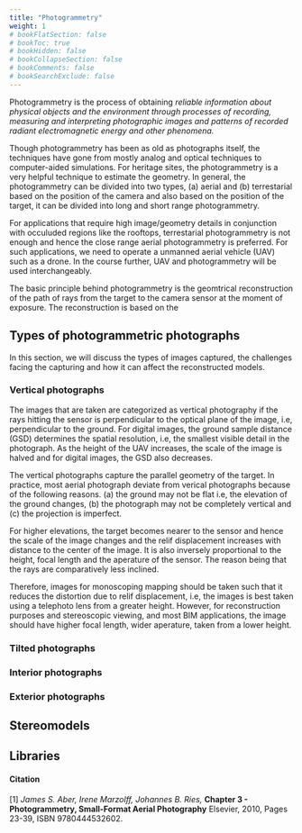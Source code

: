 ```yaml
---
title: "Photogrammetry"
weight: 1
# bookFlatSection: false
# bookToc: true
# bookHidden: false
# bookCollapseSection: false
# bookComments: false
# bookSearchExclude: false
---
```


Photogrammetry is the process of obtaining *reliable information about physical
objects and the environment through processes of recording, measuring and interpreting
photographic images and patterns of recorded radiant electromagnetic energy and
other phenomena.*

Though photogrammetry has been as old as photographs itself, the techniques have
gone from mostly analog and optical techniques to computer-aided simulations. For
heritage sites, the photogrammetry is a very helpful technique to estimate the geometry.
In general, the photogrammetry can be divided into two types, (a) aerial and (b)
terrestarial based on the position of the camera and also based on the position of
the target, it can be divided into long and short range photogrammetry.

For applications that require high image/geometry details in conjunction with occuluded
regions like the rooftops, terrestarial photogrammetry is not enough and hence the
close range aerial photogrammetry is preferred. For such applications, we need to
operate a unmanned aerial vehicle (UAV) such as a drone. In the course further, UAV
and photogrammetry will be used interchangeably.

The basic principle behind photogrammetry is the geomtrical reconstruction of the
path of rays from the target to the camera sensor at the moment of exposure. The
reconstruction is based on the 

## Types of photogrammetric photographs
In this section, we will discuss the types of images captured, the challenges facing
the capturing and how it can affect the reconstructed models. 
### Vertical photographs
The images that are taken are categorized as vertical photography if the rays hitting
the sensor is perpendicular to the optical plane of the image, i.e, perpendicular
to the ground. For digital images, the ground
sample distance (GSD) determines the spatial resolution, i.e, the smallest visible
detail in the photograph. As the height of the UAV increases, the scale of the image
is halved and for digital images, the GSD also decreases.

The vertical photographs capture the parallel geometry of the target. In practice,
most aerial photograph deviate from verical photographs because of the following
reasons. (a) the ground may not be flat i.e, the elevation of the ground changes,
(b) the photograph may not be completely vertical and (c) the projection is imperfect.

For higher elevations, the target becomes nearer to the sensor and hence the scale
of the image changes and the relif displacement increases with distance to the center 
of the image. It is also inversely proportional to the height, focal length and
the aperature of the sensor. The reason being that the rays are comparatively less
inclined.

Therefore, images for monoscoping mapping should be taken such that it reduces the
distortion due to relif displacement, i.e, the images is best taken using a telephoto
lens from a greater height. However, for reconstruction purposes and stereoscopic
viewing, and most BIM applications, the image should have higher focal length, wider
aperature, taken from a lower height.
### Tilted photographs


### Interior photographs
### Exterior photographs

## Stereomodels

## Libraries

#### Citation
[1] *James S. Aber, Irene Marzolff, Johannes B. Ries,* __Chapter 3 - Photogrammetry, Small-Format Aerial Photography__ Elsevier, 2010, Pages 23-39, ISBN 9780444532602.
